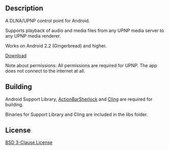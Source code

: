 ## Description

A DLNA/UPNP control point for Android.

Supports playback of audio and media files from any UPNP media server to any UPNP media renderer.

Works on Android 2.2 (Gingerbread) and higher.

[Download](http://f-droid.org/repository/browse/?fdid=com.github.nutomic.controldlna)

Note about permissions: All permissions are required for UPNP. The app does not connect to the internet at all.

## Building

Android Support Library, [ActionBarSherlock](http://actionbarsherlock.com/) and [Cling](http://4thline.org/projects/cling/) are required for building. 

Binaries for Support Library and Cling are included in the libs folder.

## License

[BSD 3-Clause License](LICENSE.md)